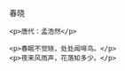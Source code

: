<!doctype html>
<html>
<head>
<meta charset="utf-8">
<title>无标题文档</title>
</head>

<body>
	<p>春晓</p>

	<p>唐代：孟浩然</p>

	<p>春眠不觉晓，处处闻啼鸟。</p>
	<p>夜来风雨声，花落知多少。</p>
</body>
</html>


